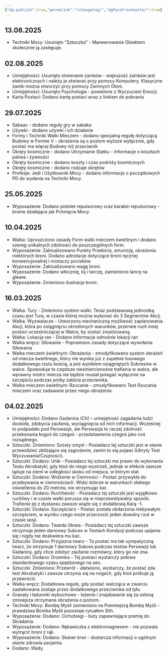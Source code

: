 ```yaml
---
{"dg-publish":true,"permalink":"/changelog/","dgPassFrontmatter":true}
---
```


## 13.08.2025
- Techniki Mocy: Usunięto "Sztuczka" - Manewrowanie Obiektem skutecznie ją zastępuje.
## 02.08.2025
- Umiejętności: Usunięto otwieranie zamków - większość zamków jest elektronicznych i należy je otwierać przy pomocy Komputery. Klasyczne zamki można otworzyć przy pomocy Zwinnych Dłoni.
- Umiejętności: Usunięto Psychologia - powielone z Wyczuciem Emocji.
- Karta Postaci: Dodano kartę postaci wraz z linkiem do pobrania
## 29.07.2025
- Sabaac - dodano reguły gry w sabaka
- Używki - dodano używki i ich działanie
- Formy i Techniki Walki Mieczem - dodano specjalną regułę dotyczącą Budowy w Formie V - obrażenia są o poziom wyższe wyłącznie, gdy postać ma więcej Budowy niż przeciwnik
- Okręty kosmiczne - dodano Utrzymanie Statku - informacje o kosztach paliwa i żywności
- Okręty kosmiczne - dodano koszty i czas podróży kosmicznych
- Okręty kosmiczne - dodano rodzaje okrętów
- Profesje: Jedi i Użytkownik Mocy - dodano informacje o początkowych PD do wydania na Techniki Mocy.
## 25.05.2025
- Wyposażenie: Dodano pistolet repulsorowy oraz karabin repulsorowy - bronie działające jak Pchnięcie Mocy.
## 10.04.2025
- Walka: Uproszczono zasady Form walki mieczem świetlnym i dodano szereg unikalnych zdolności do poszczególnych form. 
- Wyposażenie: Zaktualizowano Punkty Przebicia, amunicję, obrażenia niektórych broni. Dodano adnotacje dotyczące broni ręcznej konwencjonalnej i miotaczy pocisków.
- Wyposażenie: Zaktualizowano wagę broni.
- Wyposażenie: Dodano włócznię, kij i tarczę, zamieniono lancę na glewie.
- Wyposażenie: Zmieniono ilustracje broni.
## 16.03.2025
- Walka: Tury - Zmieniono system walki. Teraz podstawową jednostką czasu jest Tura, w czasie której można wykonać do 3 Segmentów Akcji.
- Walka: Wyzwalacze - Utworzono mechaniczną możliwość zaplanowania Akcji, która po osiągnięciu określonych warunków, przerwie ruch innej postaci uczestniczącej w Walce, by zostać zrealizowaną.
- Walka: Lokacja ran - Dodano informacje odnośnie lokacji ran
- Walka wręcz: Siłowanie - Poprawiono zasady dotyczące wywołania Siłowania
- Walka mieczem świetlnym: Obrażenia - zmodyfikowano system obrażeń od miecza świetlnego, który nie wynika już z zupełnie losowego dodatkowego rzutu kością, a jest wynikiem osiągniętych Sukcesów w walce. Spowoduje to częstsze nieśmiercionośne trafienia w walce, ale wprawny mistrz miecza nie będzie musiał polegać wyłącznie na szczęściu podczas próby zabicia przeciwnika.
- Walka mieczem świetlnym: Rzucanie - zmodyfikowano Test Rzucania mieczem oraz zadawane przez niego obrażenia.
## 04.02.2025
- Umiejętności: Dodano Gadanina (Ch) – umiejętność zagadania ludzi dookoła, zdobycia zaufania, wyciągnięcia od nich informacji. Wcześniej to podpadało pod Perswazje, ale Perswazja to raczej zdolność przekonania kogoś do czegoś - przedstawienia czegoś jako coś rozsądnego.
- Sztuczki: Zmieniono: Szósty zmysł - Posiadacz tej sztuczki jest w stanie przewidzieć zbliżające się zagrożenie, zanim to się pojawi (Ukryty Test Wyczuwania/Czujności).
- Sztuczki: Dodano: Unik - Posiadacz tej sztuczki ma prawo do wykonania Testu Akrobatyki, gdy ktoś do niego wystrzeli, jednak w efekcie zawsze ląduje na ziemi w odległości skoku od miejsca, w którym stał.
- Sztuczki: Dodano: Widzenie w Ciemności - Postać przywykła do przebywania w ciemnościach. Widzi dobrze w warunkach słabego oświetlenia do 20 metrów, nie otrzymując kar.
- Sztuczki: Dodano: Ruchliwość - Posiadacz tej sztuczki jest wyjątkowo ruchliwy i w czasie walki porusza się w nieprzewidywalny sposób. Trafienie jej z dystansu zawsze wiąże się z dodatkową Karą -1.
- Sztuczki: Dodano: Szczęściarz - Postać została obdarzona niebywałym szczęściem, w wyniku czego może przerzucić jeden dowolny rzut w czasie sesji.
- Sztuczki: Dodano: Twarda Głowa - Posiadacz tej sztuczki zawsze otrzymuje jeden darmowy Sukces w Testach Kondycji podczas upijania się i nigdy nie doskwiera mu kac.
- Sztuczki: Dodano: Przyjazna twarz - Ta postać ma tak sympatyczną twarz, że otrzymuje 1 darmowy Sukces podczas testów Perswazji lub Gadaniny, gdy chce zdobyć zaufanie rozmówcy, który go nie zna.
- Sztuczki: Dodano: Drzemka - Tej postaci wystarczy połowa standardowego czasu spędzonego na sen.
- Sztuczki: Zmieniono: Przewrót - ułatwiono, wystarczy, że postać zda test Akrobatyki i zawsze utrzyma się na nogach, gdy ktoś próbuje ją przewrócić.
- Walka wręcz: Dodatkowa reguła, gdy postać walcząca w zwarciu zaatakowana zostaje przez dodatkowego przeciwnika od tyłu.
- Granaty i ładunnki wybuchowe - leżenie i znajdowanie się za osłoną zmniejsza otrzymane obrażenia o poziom.
- Techniki Mocy: Bombę Myśli zamieniono na Pomniejszą Bombę Myśli - prawdziwa Bomba Myśli pozostaje rytuałem Sith.
- Wyposażenie: Dodano: Cichobiegi - buty zapewniające premię do Skradania.
- Wyposażenie: Dodano: Rękawiczka z elektromagnesem - nie pozwala wytrącić broni z rąk.
- Wyposażenie: Dodano: Skaner krwi - dostarcza informacji o ogólnym stanie zdrowia pacjenta.
- Dodano: Wady.